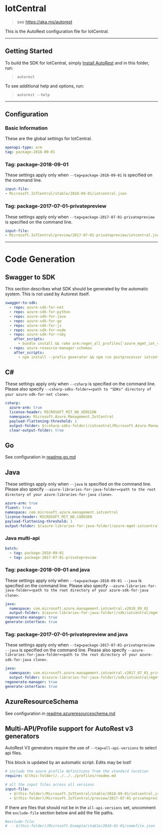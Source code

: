 # IotCentral

> see https://aka.ms/autorest

This is the AutoRest configuration file for IotCentral.

---
## Getting Started
To build the SDK for IotCentral, simply [Install AutoRest](https://aka.ms/autorest/install) and in this folder, run:

> `autorest`

To see additional help and options, run:

> `autorest --help`
---

## Configuration

### Basic Information
These are the global settings for IotCentral.

``` yaml
openapi-type: arm
tag: package-2018-09-01
```

### Tag: package-2018-09-01

These settings apply only when `--tag=package-2018-09-01` is specified on the command line.

``` yaml $(tag) == 'package-2018-09-01'
input-file:
- Microsoft.IoTCentral/stable/2018-09-01/iotcentral.json
```

### Tag: package-2017-07-01-privatepreview

These settings apply only when `--tag=package-2017-07-01-privatepreview` is specified on the command line.

``` yaml $(tag) == 'package-2017-07-01-privatepreview'
input-file:
- Microsoft.IoTCentral/preview/2017-07-01-privatepreview/iotcentral.json
```

---
# Code Generation

## Swagger to SDK

This section describes what SDK should be generated by the automatic system.
This is not used by Autorest itself.

``` yaml $(swagger-to-sdk)
swagger-to-sdk:
  - repo: azure-sdk-for-net
  - repo: azure-sdk-for-python
  - repo: azure-sdk-for-java
  - repo: azure-sdk-for-go
  - repo: azure-sdk-for-js
  - repo: azure-sdk-for-node
  - repo: azure-sdk-for-ruby
    after_scripts:
      - bundle install && rake arm:regen_all_profiles['azure_mgmt_iot_central']
  - repo: azure-resource-manager-schemas
    after_scripts:
      - npm install --prefix generator && npm run postprocessor iotcentral/resource-manager --prefix generator && npm install --prefix tools && npm run test --prefix tools
```

## C#

These settings apply only when `--csharp` is specified on the command line.
Please also specify `--csharp-sdks-folder=<path to "SDKs" directory of your azure-sdk-for-net clone>`.

``` yaml $(csharp)
csharp:
  azure-arm: true
  license-header: MICROSOFT_MIT_NO_VERSION
  namespace: Microsoft.Azure.Management.IotCentral
  payload-flattening-threshold: 1
  output-folder: $(csharp-sdks-folder)/iotcentral/Microsoft.Azure.Management.IotCentral/src/Generated
  clear-output-folder: true
```

## Go

See configuration in [readme.go.md](./readme.go.md)

## Java

These settings apply only when `--java` is specified on the command line.
Please also specify `--azure-libraries-for-java-folder=<path to the root directory of your azure-libraries-for-java clone>`.

``` yaml $(java)
azure-arm: true
fluent: true
namespace: com.microsoft.azure.management.iotcentral
license-header: MICROSOFT_MIT_NO_CODEGEN
payload-flattening-threshold: 1
output-folder: $(azure-libraries-for-java-folder)/azure-mgmt-iotcentral
```

### Java multi-api

``` yaml $(java) && $(multiapi)
batch:
  - tag: package-2018-09-01
  - tag: package-2017-07-01-privatepreview
```

### Tag: package-2018-09-01 and java

These settings apply only when `--tag=package-2018-09-01 --java` is specified on the command line.
Please also specify `--azure-libraries-for-java-folder=<path to the root directory of your azure-sdk-for-java clone>`.

``` yaml $(tag)=='package-2018-09-01' && $(java) && $(multiapi)
java:
  namespace: com.microsoft.azure.management.iotcentral.v2018_09_01
  output-folder: $(azure-libraries-for-java-folder)/sdk/iotcentral/mgmt-v2018_09_01
regenerate-manager: true
generate-interface: true
```

### Tag: package-2017-07-01-privatepreview and java

These settings apply only when `--tag=package-2017-07-01-privatepreview --java` is specified on the command line.
Please also specify `--azure-libraries-for-java-folder=<path to the root directory of your azure-sdk-for-java clone>`.

``` yaml $(tag)=='package-2017-07-01-privatepreview' && $(java) && $(multiapi)
java:
  namespace: com.microsoft.azure.management.iotcentral.v2017_07_01_privatepreview
  output-folder: $(azure-libraries-for-java-folder)/sdk/iotcentral/mgmt-v2017_07_01_privatepreview
regenerate-manager: true
generate-interface: true
```

## AzureResourceSchema

See configuration in [readme.azureresourceschema.md](./readme.azureresourceschema.md)

## Multi-API/Profile support for AutoRest v3 generators 

AutoRest V3 generators require the use of `--tag=all-api-versions` to select api files.

This block is updated by an automatic script. Edits may be lost!

``` yaml $(tag) == 'all-api-versions' /* autogenerated */
# include the azure profile definitions from the standard location
require: $(this-folder)/../../../profiles/readme.md

# all the input files across all versions
input-file:
  - $(this-folder)/Microsoft.IoTCentral/stable/2018-09-01/iotcentral.json
  - $(this-folder)/Microsoft.IoTCentral/preview/2017-07-01-privatepreview/iotcentral.json

```

If there are files that should not be in the `all-api-versions` set, 
uncomment the  `exclude-file` section below and add the file paths.

``` yaml $(tag) == 'all-api-versions'
#exclude-file: 
#  - $(this-folder)/Microsoft.Example/stable/2010-01-01/somefile.json
```

